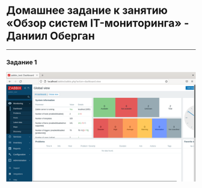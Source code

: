 # Домашнее задание к занятию «Обзор систем IT-мониторинга» - Даниил Оберган

---

### Задание 1

![img](img/9-1/01.png)
